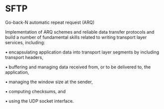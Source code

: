 # SFTP
Go-back-N automatic repeat request (ARQ)


Implementation of ARQ schemes and reliable data transfer protocols and build a number of fundamental skills related to writing
transport layer services, including:

• encapsulating application data into transport layer segments by including transport headers,

• buffering and managing data received from, or to be delivered to, the application,

• managing the window size at the sender,

• computing checksums, and

• using the UDP socket interface.

